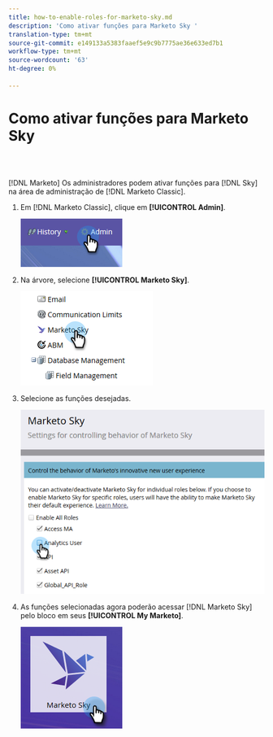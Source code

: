 ```yaml
---
title: how-to-enable-roles-for-marketo-sky.md
description: 'Como ativar funções para Marketo Sky '
translation-type: tm+mt
source-git-commit: e149133a5383faaef5e9c9b7775ae36e633ed7b1
workflow-type: tm+mt
source-wordcount: '63'
ht-degree: 0%

---
```



# Como ativar funções para Marketo Sky

<br> 

[!DNL Marketo] Os administradores podem ativar funções para  [!DNL Sky] na   área de administração de  [!DNL Marketo Classic].

1. Em [!DNL Marketo Classic], clique em **[!UICONTROL Admin]**.

   ![Imagem Um](/help/sky/assets/home/how-to-enable-roles-for-marketo-sky/how-to-enable-roles-for-marketo-sky-1.png)

1. Na árvore, selecione **[!UICONTROL Marketo Sky]**.

   ![Imagem dois](/help/sky/assets/home/how-to-enable-roles-for-marketo-sky/how-to-enable-roles-for-marketo-sky-2.png)

1. Selecione as funções desejadas.

   ![Imagem Três](/help/sky/assets/home/how-to-enable-roles-for-marketo-sky/how-to-enable-roles-for-marketo-sky-3.png)

1. As funções selecionadas agora poderão acessar [!DNL Marketo Sky] pelo bloco em seus **[!UICONTROL My Marketo]**.

   ![Imagem quatro](/help/sky/assets/home/how-to-enable-roles-for-marketo-sky/how-to-enable-roles-for-marketo-sky-4.png)